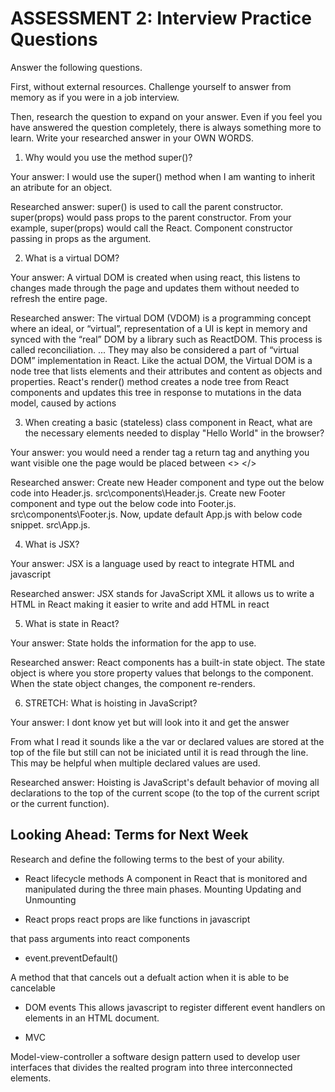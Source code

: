 # ASSESSMENT 2: Interview Practice Questions

Answer the following questions.

First, without external resources. Challenge yourself to answer from memory as if you were in a job interview.

Then, research the question to expand on your answer. Even if you feel you have answered the question completely, there is always something more to learn. Write your researched answer in your OWN WORDS.

1. Why would you use the method super()?

  Your answer: I would use the super() method when I am wanting to inherit an atribute for an object. 

  Researched answer:
super() is used to call the parent constructor. super(props) would pass props to the parent constructor. From your example, super(props) would call the React. Component constructor passing in props as the argument.


2. What is a virtual DOM?

  Your answer: A virtual DOM is created when using react, this listens to changes made through the page and updates them without needed to refresh the entire page. 

  Researched answer:
  The virtual DOM (VDOM) is a programming concept where an ideal, or “virtual”, representation of a UI is kept in memory and synced with the “real” DOM by a library such as ReactDOM. This process is called reconciliation. ... They may also be considered a part of “virtual DOM” implementation in React. Like the actual DOM, the Virtual DOM is a node tree that lists elements and their attributes and content as objects and properties. React's render() method creates a node tree from React components and updates this tree in response to mutations in the data model, caused by actions



3. When creating a basic (stateless) class component in React, what are the necessary elements needed to display "Hello World" in the browser?

  Your answer: you would need a render tag a return tag and anything you want visible one the page  would be placed between <> </>

  Researched answer:
Create new Header component and type out the below code into Header.js. src\components\Header.js. 
Create new Footer component and type out the below code into Footer.js. src\components\Footer.js. 
Now, update default App.js with below code snippet. src\App.js.



4. What is JSX?

  Your answer: JSX is a language used by react to integrate HTML and javascript

  Researched answer:
  JSX stands for JavaScript XML it allows us to write a HTML in React making it easier to write and add HTML in react



5. What is state in React?

  Your answer: State holds the information for the app to use. 

  Researched answer:
React components has a built-in state object. The state object is where you store property values that belongs to the component. When the state object changes, the component re-renders.


6. STRETCH: What is hoisting in JavaScript?

  Your answer: I dont know yet but will look into it and get the answer 

  From what I read it sounds like a the var or declared values are stored at the top of the file but still can not be iniciated until it is read through the line. This may be helpful when multiple declared values are used. 

  Researched answer:
  Hoisting is JavaScript's default behavior of moving all declarations to the top of the current scope (to the top of the current script or the current function).



## Looking Ahead: Terms for Next Week

Research and define the following terms to the best of your ability.

- React lifecycle methods
A component in React that is monitored and manipulated during the three main phases. Mounting Updating and Unmounting

- React props
react props are like functions in javascript 

that pass arguments into react components

- event.preventDefault()

A method that that cancels out a defualt action when it is able to be cancelable

- DOM events
This allows javascript to register different event handlers on elements in an HTML document. 

- MVC

Model-view-controller
a software design pattern used to develop user interfaces that divides the realted program into three interconnected elements. 
